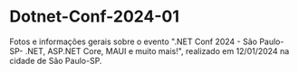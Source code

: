 # Dotnet-Conf-2024-01
Fotos e informações gerais sobre o evento ".NET Conf 2024 - São Paulo-SP- .NET, ASP.NET Core, MAUI e muito mais!", realizado em 12/01/2024 na cidade de São Paulo-SP.
